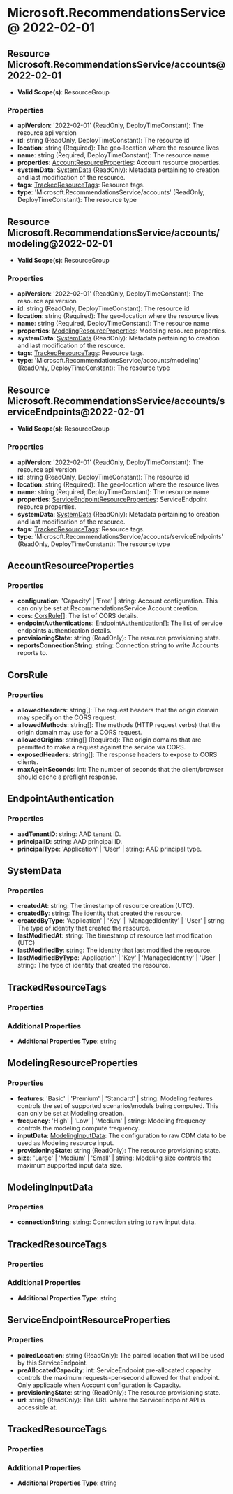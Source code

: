 # Microsoft.RecommendationsService @ 2022-02-01

## Resource Microsoft.RecommendationsService/accounts@2022-02-01
* **Valid Scope(s)**: ResourceGroup
### Properties
* **apiVersion**: '2022-02-01' (ReadOnly, DeployTimeConstant): The resource api version
* **id**: string (ReadOnly, DeployTimeConstant): The resource id
* **location**: string (Required): The geo-location where the resource lives
* **name**: string (Required, DeployTimeConstant): The resource name
* **properties**: [AccountResourceProperties](#accountresourceproperties): Account resource properties.
* **systemData**: [SystemData](#systemdata) (ReadOnly): Metadata pertaining to creation and last modification of the resource.
* **tags**: [TrackedResourceTags](#trackedresourcetags): Resource tags.
* **type**: 'Microsoft.RecommendationsService/accounts' (ReadOnly, DeployTimeConstant): The resource type

## Resource Microsoft.RecommendationsService/accounts/modeling@2022-02-01
* **Valid Scope(s)**: ResourceGroup
### Properties
* **apiVersion**: '2022-02-01' (ReadOnly, DeployTimeConstant): The resource api version
* **id**: string (ReadOnly, DeployTimeConstant): The resource id
* **location**: string (Required): The geo-location where the resource lives
* **name**: string (Required, DeployTimeConstant): The resource name
* **properties**: [ModelingResourceProperties](#modelingresourceproperties): Modeling resource properties.
* **systemData**: [SystemData](#systemdata) (ReadOnly): Metadata pertaining to creation and last modification of the resource.
* **tags**: [TrackedResourceTags](#trackedresourcetags): Resource tags.
* **type**: 'Microsoft.RecommendationsService/accounts/modeling' (ReadOnly, DeployTimeConstant): The resource type

## Resource Microsoft.RecommendationsService/accounts/serviceEndpoints@2022-02-01
* **Valid Scope(s)**: ResourceGroup
### Properties
* **apiVersion**: '2022-02-01' (ReadOnly, DeployTimeConstant): The resource api version
* **id**: string (ReadOnly, DeployTimeConstant): The resource id
* **location**: string (Required): The geo-location where the resource lives
* **name**: string (Required, DeployTimeConstant): The resource name
* **properties**: [ServiceEndpointResourceProperties](#serviceendpointresourceproperties): ServiceEndpoint resource properties.
* **systemData**: [SystemData](#systemdata) (ReadOnly): Metadata pertaining to creation and last modification of the resource.
* **tags**: [TrackedResourceTags](#trackedresourcetags): Resource tags.
* **type**: 'Microsoft.RecommendationsService/accounts/serviceEndpoints' (ReadOnly, DeployTimeConstant): The resource type

## AccountResourceProperties
### Properties
* **configuration**: 'Capacity' | 'Free' | string: Account configuration. This can only be set at RecommendationsService Account creation.
* **cors**: [CorsRule](#corsrule)[]: The list of CORS details.
* **endpointAuthentications**: [EndpointAuthentication](#endpointauthentication)[]: The list of service endpoints authentication details.
* **provisioningState**: string (ReadOnly): The resource provisioning state.
* **reportsConnectionString**: string: Connection string to write Accounts reports to.

## CorsRule
### Properties
* **allowedHeaders**: string[]: The request headers that the origin domain may specify on the CORS request.
* **allowedMethods**: string[]: The methods (HTTP request verbs) that the origin domain may use for a CORS request.
* **allowedOrigins**: string[] (Required): The origin domains that are permitted to make a request against the service via CORS.
* **exposedHeaders**: string[]: The response headers to expose to CORS clients.
* **maxAgeInSeconds**: int: The number of seconds that the client/browser should cache a preflight response.

## EndpointAuthentication
### Properties
* **aadTenantID**: string: AAD tenant ID.
* **principalID**: string: AAD principal ID.
* **principalType**: 'Application' | 'User' | string: AAD principal type.

## SystemData
### Properties
* **createdAt**: string: The timestamp of resource creation (UTC).
* **createdBy**: string: The identity that created the resource.
* **createdByType**: 'Application' | 'Key' | 'ManagedIdentity' | 'User' | string: The type of identity that created the resource.
* **lastModifiedAt**: string: The timestamp of resource last modification (UTC)
* **lastModifiedBy**: string: The identity that last modified the resource.
* **lastModifiedByType**: 'Application' | 'Key' | 'ManagedIdentity' | 'User' | string: The type of identity that created the resource.

## TrackedResourceTags
### Properties
### Additional Properties
* **Additional Properties Type**: string

## ModelingResourceProperties
### Properties
* **features**: 'Basic' | 'Premium' | 'Standard' | string: Modeling features controls the set of supported scenarios\models being computed. This can only be set at Modeling creation.
* **frequency**: 'High' | 'Low' | 'Medium' | string: Modeling frequency controls the modeling compute frequency.
* **inputData**: [ModelingInputData](#modelinginputdata): The configuration to raw CDM data to be used as Modeling resource input.
* **provisioningState**: string (ReadOnly): The resource provisioning state.
* **size**: 'Large' | 'Medium' | 'Small' | string: Modeling size controls the maximum supported input data size.

## ModelingInputData
### Properties
* **connectionString**: string: Connection string to raw input data.

## TrackedResourceTags
### Properties
### Additional Properties
* **Additional Properties Type**: string

## ServiceEndpointResourceProperties
### Properties
* **pairedLocation**: string (ReadOnly): The paired location that will be used by this ServiceEndpoint.
* **preAllocatedCapacity**: int: ServiceEndpoint pre-allocated capacity controls the maximum requests-per-second allowed for that endpoint. Only applicable when Account configuration is Capacity.
* **provisioningState**: string (ReadOnly): The resource provisioning state.
* **url**: string (ReadOnly): The URL where the ServiceEndpoint API is accessible at.

## TrackedResourceTags
### Properties
### Additional Properties
* **Additional Properties Type**: string

